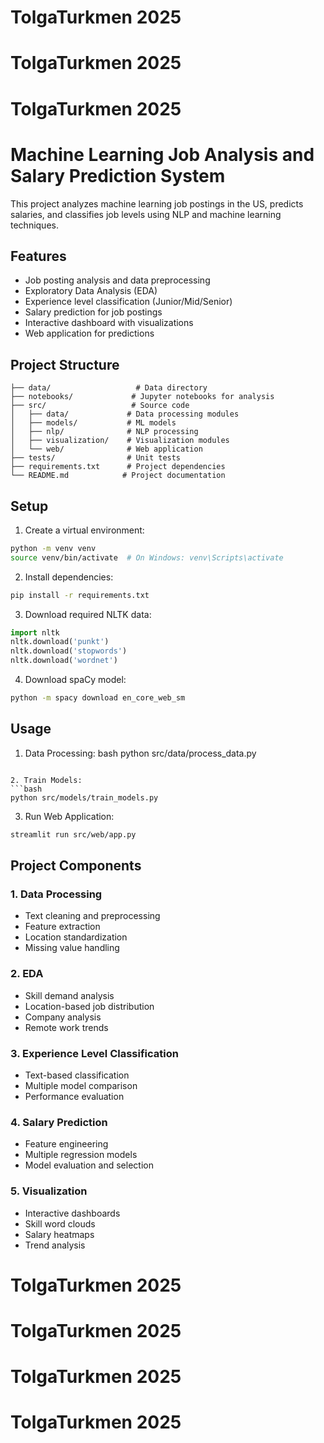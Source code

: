 # TolgaTurkmen 2025
# TolgaTurkmen 2025
# TolgaTurkmen 2025

# Machine Learning Job Analysis and Salary Prediction System

This project analyzes machine learning job postings in the US, predicts salaries, and classifies job levels using NLP and machine learning techniques.

## Features

- Job posting analysis and data preprocessing
- Exploratory Data Analysis (EDA)
- Experience level classification (Junior/Mid/Senior)
- Salary prediction for job postings
- Interactive dashboard with visualizations
- Web application for predictions

## Project Structure

```
├── data/                   # Data directory
├── notebooks/             # Jupyter notebooks for analysis
├── src/                   # Source code
│   ├── data/             # Data processing modules
│   ├── models/           # ML models
│   ├── nlp/              # NLP processing
│   ├── visualization/    # Visualization modules
│   └── web/              # Web application
├── tests/                # Unit tests
├── requirements.txt      # Project dependencies
└── README.md            # Project documentation
```

## Setup

1. Create a virtual environment:
```bash
python -m venv venv
source venv/bin/activate  # On Windows: venv\Scripts\activate
```

2. Install dependencies:
```bash
pip install -r requirements.txt
```

3. Download required NLTK data:
```python
import nltk
nltk.download('punkt')
nltk.download('stopwords')
nltk.download('wordnet')
```

4. Download spaCy model:
```bash
python -m spacy download en_core_web_sm
```

## Usage

1. Data Processing:
bash
python src/data/process_data.py
```

2. Train Models:
```bash
python src/models/train_models.py
```

3. Run Web Application:
```bash
streamlit run src/web/app.py
```

## Project Components

### 1. Data Processing
- Text cleaning and preprocessing
- Feature extraction
- Location standardization
- Missing value handling

### 2. EDA
- Skill demand analysis
- Location-based job distribution
- Company analysis
- Remote work trends

### 3. Experience Level Classification
- Text-based classification
- Multiple model comparison
- Performance evaluation

### 4. Salary Prediction
- Feature engineering
- Multiple regression models
- Model evaluation and selection

### 5. Visualization
- Interactive dashboards
- Skill word clouds
- Salary heatmaps
- Trend analysis


# TolgaTurkmen 2025
# TolgaTurkmen 2025
# TolgaTurkmen 2025
# TolgaTurkmen 2025